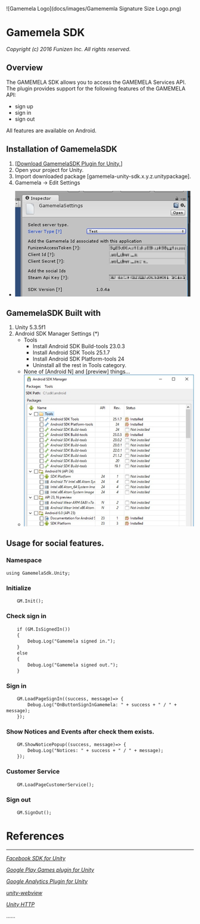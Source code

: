 ![Gamemela Logo](docs/images/Gamememla Signature Size Logo.png)
# Gamemela SDK
_Copyright (c) 2016 Funizen Inc. All rights reserved._

## Overview

The GAMEMELA SDK allows you to access the GAMEMELA Services API.
The plugin provides support for the following features of the GAMEMELA API:<br/>
* sign up
* sign in
* sign out

All features are available on Android.

Installation of GamemelaSDK
-----------------------

1. [[Download GamemelaSDK Plugin for Unity.](ARCHIVE.md)]
2. Open your project for Unity.
3. Import downloaded package [gamemela-unity-sdk.x.y.z.unitypackage].
4. Gamemela -> Edit Settings
  * ![MainMenu->Gamemela->Edit Settings](docs/images/GamemelaScreenShot-GamemelaSettings.jpg)

GamemelaSDK Built with
-----------------------
1. Unity 5.3.5f1 
2. Android SDK Manager Settings (*)
	* Tools
		* Install Android SDK Build-tools 23.0.3
		* Install Android SDK Tools 25.1.7
		* Install Android SDK Platform-tools 24
		* Uninstall all the rest in Tools category.
	* None of [Android N] and [preview] things...
	* ![](docs/images/android-sdk-manager.jpg)
	


Usage for social features.
-----------------------
### Namespace
	using GamemelaSdk.Unity;

### Initialize
		GM.Init();

### Check sign in
		if (GM.IsSignedIn())
		{
			Debug.Log("Gamemela signed in.");
		}
		else
		{
			Debug.Log("Gamemela signed out.");
		}

### Sign in
		GM.LoadPageSignIn((success, message)=> {
			Debug.Log("OnButtonSignInGamemela: " + success + " / " + message);
		});

### Show Notices and Events after check them exists.
		GM.ShowNoticePopup((success, message)=> {
			Debug.Log("Notices: " + success + " / " + message);
		});

### Customer Service
		GM.LoadPageCustomerService();

### Sign out
		GM.SignOut();

# References
-----------------------

_[Facebook SDK for Unity](https://github.com/facebook/facebook-sdk-for-unity)_

_[Google Play Games plugin for Unity](https://github.com/playgameservices/play-games-plugin-for-unity)_

_[Google Analytics Plugin for Unity](https://github.com/googleanalytics/google-analytics-plugin-for-unity)_

_[unity-webview](https://github.com/gree/unity-webview)_

_[Unity HTTP](https://github.com/andyburke/UnityHTTP)_

......


